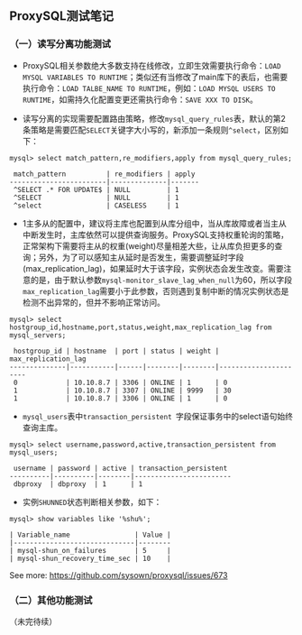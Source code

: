 ## ProxySQL测试笔记  

### （一）读写分离功能测试

* ProxySQL相关参数绝大多数支持在线修改，立即生效需要执行命令：`LOAD MYSQL VARIABLES TO RUNTIME`；类似还有当修改了main库下的表后，也需要执行命令：`LOAD TALBE_NAME TO RUNTIME`，例如：`LOAD MYSQL USERS TO RUNTIME`，如需持久化配置变更还需执行命令：`SAVE XXX TO DISK`。  

* 读写分离的实现需要配置路由策略，修改`mysql_query_rules`表，默认的第2条策略是需要匹配`SELECT`关键字大小写的，新添加一条规则`^select`，区别如下： 

```   
mysql> select match_pattern,re_modifiers,apply from mysql_query_rules;  
  
 match_pattern          | re_modifiers | apply   
------------------------|--------------|-------  
 ^SELECT .* FOR UPDATE$ | NULL         | 1     
 ^SELECT                | NULL         | 1       
 ^select                | CASELESS     | 1       
```   

* 1主多从的配置中，建议将主库也配置到从库分组中，当从库故障或者当主从中断发生时，主库依然可以提供查询服务。ProxySQL支持权重轮询的策略，正常架构下需要将主从的权重(weight)尽量相差大些，让从库负担更多的查询；另外，为了可以感知主从延时是否发生，需要调整延时字段(max_replication_lag)，如果延时大于该字段，实例状态会发生改变。需要注意的是，由于默认参数`mysql-monitor_slave_lag_when_null`为60，所以字段`max_replication_lag`需要小于此参数，否则遇到复制中断的情况实例状态是检测不出异常的，但并不影响正常访问。  

```
mysql> select hostgroup_id,hostname,port,status,weight,max_replication_lag from mysql_servers;

 hostgroup_id | hostname  | port | status | weight | max_replication_lag 
--------------|-----------|------|--------|--------|----------------------
 0            | 10.10.8.7 | 3306 | ONLINE | 1      | 0                   
 1            | 10.10.8.7 | 3307 | ONLINE | 9999   | 30                  
 1            | 10.10.8.7 | 3306 | ONLINE | 1      | 0                   
```  

* `mysql_users`表中`transaction_persistent `字段保证事务中的select语句始终查询主库。  

```
mysql> select username,password,active,transaction_persistent from mysql_users;

 username | password | active | transaction_persistent   
----------|----------|--------|------------------------  
 dbproxy  | dbproxy  | 1      | 1                        

```  

* 实例`SHUNNED`状态判断相关参数，如下：  

```
mysql> show variables like '%shu%';

| Variable_name                | Value |  
|------------------------------|--------  
| mysql-shun_on_failures       | 5     |  
| mysql-shun_recovery_time_sec | 10    |   
```  
See more: <https://github.com/sysown/proxysql/issues/673>  

### （二）其他功能测试

（未完待续）


